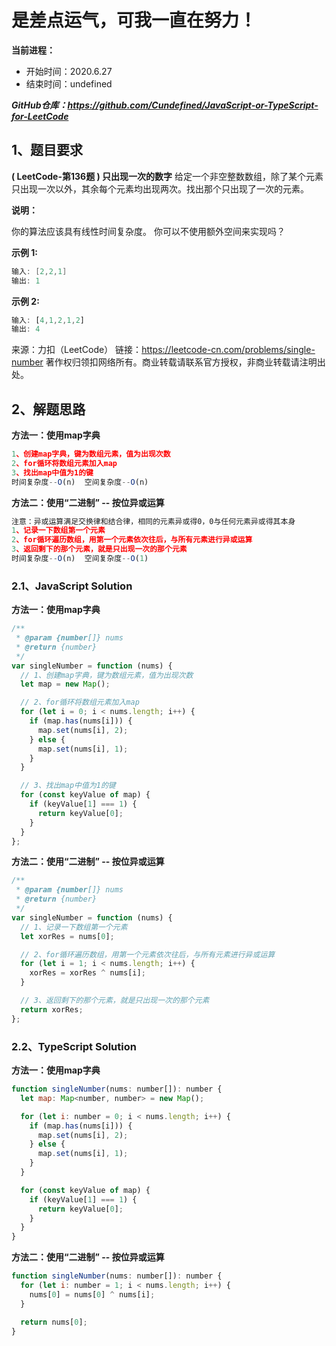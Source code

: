 ﻿# 是差点运气，可我一直在努力！
**当前进程：**

 - 开始时间：2020.6.27 
 - 结束时间：undefined

***GitHub仓库：https://github.com/Cundefined/JavaScript-or-TypeScript-for-LeetCode***



## 1、题目要求
**( LeetCode-第136题 )  只出现一次的数字**
       给定一个非空整数数组，除了某个元素只出现一次以外，其余每个元素均出现两次。找出那个只出现了一次的元素。

**说明：**

你的算法应该具有线性时间复杂度。 你可以不使用额外空间来实现吗？


 **示例 1:**

```java
输入: [2,2,1]
输出: 1
```
 **示例 2:**
```javascript
输入: [4,1,2,1,2]
输出: 4
```
来源：力扣（LeetCode）
链接：https://leetcode-cn.com/problems/single-number
著作权归领扣网络所有。商业转载请联系官方授权，非商业转载请注明出处。
## 2、解题思路
**方法一：使用map字典**
```javascript
1、创建map字典，键为数组元素，值为出现次数
2、for循环将数组元素加入map
3、找出map中值为1的键
时间复杂度--O(n)  空间复杂度--O(n)
```
**方法二：使用“二进制” -- 按位异或运算**
```javascript
注意：异或运算满足交换律和结合律，相同的元素异或得0，0与任何元素异或得其本身
1、记录一下数组第一个元素
2、for循环遍历数组，用第一个元素依次往后，与所有元素进行异或运算
3、返回剩下的那个元素，就是只出现一次的那个元素
时间复杂度--O(n)  空间复杂度--O(1)
```

### 2.1、JavaScript Solution
**方法一：使用map字典**
```javascript
/**
 * @param {number[]} nums
 * @return {number}
 */
var singleNumber = function (nums) {
  // 1、创建map字典，键为数组元素，值为出现次数
  let map = new Map();

  // 2、for循环将数组元素加入map
  for (let i = 0; i < nums.length; i++) {
    if (map.has(nums[i])) {
      map.set(nums[i], 2);
    } else {
      map.set(nums[i], 1);
    }
  }

  // 3、找出map中值为1的键
  for (const keyValue of map) {
    if (keyValue[1] === 1) {
      return keyValue[0];
    }
  }
};

```
**方法二：使用“二进制” -- 按位异或运算**

```javascript
/**
 * @param {number[]} nums
 * @return {number}
 */
var singleNumber = function (nums) {
  // 1、记录一下数组第一个元素
  let xorRes = nums[0];

  // 2、for循环遍历数组，用第一个元素依次往后，与所有元素进行异或运算
  for (let i = 1; i < nums.length; i++) {
    xorRes = xorRes ^ nums[i];
  }

  // 3、返回剩下的那个元素，就是只出现一次的那个元素
  return xorRes;
};
```

### 2.2、TypeScript Solution
**方法一：使用map字典**

```javascript
function singleNumber(nums: number[]): number {
  let map: Map<number, number> = new Map();

  for (let i: number = 0; i < nums.length; i++) {
    if (map.has(nums[i])) {
      map.set(nums[i], 2);
    } else {
      map.set(nums[i], 1);
    }
  }

  for (const keyValue of map) {
    if (keyValue[1] === 1) {
      return keyValue[0];
    }
  }
}

```

**方法二：使用“二进制” -- 按位异或运算**
```javascript
function singleNumber(nums: number[]): number {
  for (let i: number = 1; i < nums.length; i++) {
    nums[0] = nums[0] ^ nums[i];
  }

  return nums[0];
}
```


